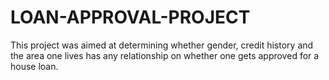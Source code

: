 # LOAN-APPROVAL-PROJECT
This project was aimed at determining whether gender, credit history and the area one lives has any relationship on whether one gets approved for a house loan. 
